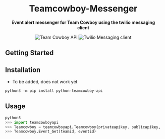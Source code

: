 <div align="center">

# Teamcowboy-Messenger

**Event alert messenger for Team Cowboy using the twilio messaging client**

<!-- ![Development Branch Status]() -->
<!-- ![Periodic External Test Status]() -->
<!-- [![PyPI version](https://badge.fury.io/py/python-teamcowboy-api.svg)](https://badge.fury.io/py/python-teamcowboy-api)
![Main Branch Status](https://github.com/KCNilssen/TeamCowboyApi-Python/actions/workflows/build-and-test.yml/badge.svg?event=push)
![PyPI - Python Version](https://img.shields.io/pypi/pyversions/python-teamcowboy-api)
![GitHub](https://img.shields.io/github/license/KCNilssen/TeamCowboyApi-Python) -->

![Team Cowboy API](https://github.com/KCNilssen/Teamcowboy-Messenger/tree/main/.github/images/tcLogo_glow.png)
![Twilio Messaging client](https://github.com/KCNilssen/Teamcowboy-Messenger/tree/main/.github/images/Twilio_logo_red.jpg)

<div align="left">

## Getting Started


<div align="center">


<div align="left">

## Installation
- To be added, does not work yet
```python
python3 -m pip install python-teamcowboy-api
```

## Usage
```python
python3
>>> import teamcowboyapi
>>> Teamcowboy = teamcowboyapi.Teamcowboy(privateapikey, publicapikey, username, password)
>>> Teamcowboy.Event_Get(teamid, eventid)
```
